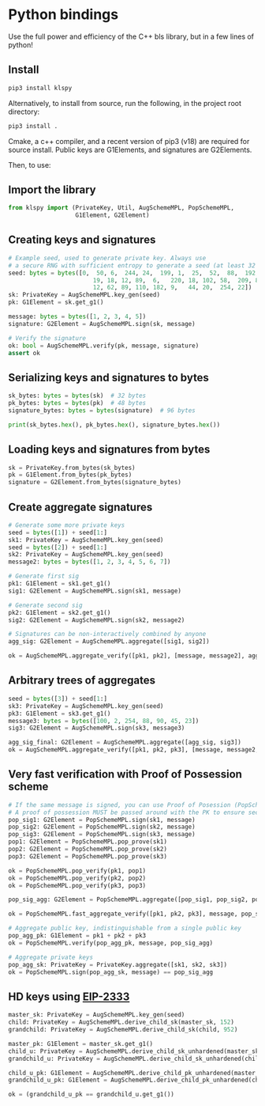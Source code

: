 # Python bindings

Use the full power and efficiency of the C++ bls library, but in a few lines of python!

## Install

```bash
pip3 install klspy

```

Alternatively, to install from source, run the following, in the project root directory:

```bash
pip3 install .
```

Cmake, a c++ compiler, and a recent version of pip3 (v18) are required for source install.
Public keys are G1Elements, and signatures are G2Elements.

Then, to use:

## Import the library

```python
from klspy import (PrivateKey, Util, AugSchemeMPL, PopSchemeMPL,
                   G1Element, G2Element)
```

## Creating keys and signatures

```python
# Example seed, used to generate private key. Always use
# a secure RNG with sufficient entropy to generate a seed (at least 32 bytes).
seed: bytes = bytes([0,  50, 6,  244, 24,  199, 1,  25,  52,  88,  192,
                        19, 18, 12, 89,  6,   220, 18, 102, 58,  209, 82,
                        12, 62, 89, 110, 182, 9,   44, 20,  254, 22])
sk: PrivateKey = AugSchemeMPL.key_gen(seed)
pk: G1Element = sk.get_g1()

message: bytes = bytes([1, 2, 3, 4, 5])
signature: G2Element = AugSchemeMPL.sign(sk, message)

# Verify the signature
ok: bool = AugSchemeMPL.verify(pk, message, signature)
assert ok
```

## Serializing keys and signatures to bytes

```python
sk_bytes: bytes = bytes(sk)  # 32 bytes
pk_bytes: bytes = bytes(pk)  # 48 bytes
signature_bytes: bytes = bytes(signature)  # 96 bytes

print(sk_bytes.hex(), pk_bytes.hex(), signature_bytes.hex())
```

## Loading keys and signatures from bytes

```python
sk = PrivateKey.from_bytes(sk_bytes)
pk = G1Element.from_bytes(pk_bytes)
signature = G2Element.from_bytes(signature_bytes)
```

## Create aggregate signatures

```python
# Generate some more private keys
seed = bytes([1]) + seed[1:]
sk1: PrivateKey = AugSchemeMPL.key_gen(seed)
seed = bytes([2]) + seed[1:]
sk2: PrivateKey = AugSchemeMPL.key_gen(seed)
message2: bytes = bytes([1, 2, 3, 4, 5, 6, 7])

# Generate first sig
pk1: G1Element = sk1.get_g1()
sig1: G2Element = AugSchemeMPL.sign(sk1, message)

# Generate second sig
pk2: G1Element = sk2.get_g1()
sig2: G2Element = AugSchemeMPL.sign(sk2, message2)

# Signatures can be non-interactively combined by anyone
agg_sig: G2Element = AugSchemeMPL.aggregate([sig1, sig2])

ok = AugSchemeMPL.aggregate_verify([pk1, pk2], [message, message2], agg_sig)
```

## Arbitrary trees of aggregates

```python
seed = bytes([3]) + seed[1:]
sk3: PrivateKey = AugSchemeMPL.key_gen(seed)
pk3: G1Element = sk3.get_g1()
message3: bytes = bytes([100, 2, 254, 88, 90, 45, 23])
sig3: G2Element = AugSchemeMPL.sign(sk3, message3)

agg_sig_final: G2Element = AugSchemeMPL.aggregate([agg_sig, sig3])
ok = AugSchemeMPL.aggregate_verify([pk1, pk2, pk3], [message, message2, message3], agg_sig_final)
```

## Very fast verification with Proof of Possession scheme

```python
# If the same message is signed, you can use Proof of Posession (PopScheme) for efficiency
# A proof of possession MUST be passed around with the PK to ensure security.
pop_sig1: G2Element = PopSchemeMPL.sign(sk1, message)
pop_sig2: G2Element = PopSchemeMPL.sign(sk2, message)
pop_sig3: G2Element = PopSchemeMPL.sign(sk3, message)
pop1: G2Element = PopSchemeMPL.pop_prove(sk1)
pop2: G2Element = PopSchemeMPL.pop_prove(sk2)
pop3: G2Element = PopSchemeMPL.pop_prove(sk3)

ok = PopSchemeMPL.pop_verify(pk1, pop1)
ok = PopSchemeMPL.pop_verify(pk2, pop2)
ok = PopSchemeMPL.pop_verify(pk3, pop3)

pop_sig_agg: G2Element = PopSchemeMPL.aggregate([pop_sig1, pop_sig2, pop_sig3])

ok = PopSchemeMPL.fast_aggregate_verify([pk1, pk2, pk3], message, pop_sig_agg)

# Aggregate public key, indistinguishable from a single public key
pop_agg_pk: G1Element = pk1 + pk2 + pk3
ok = PopSchemeMPL.verify(pop_agg_pk, message, pop_sig_agg)

# Aggregate private keys
pop_agg_sk: PrivateKey = PrivateKey.aggregate([sk1, sk2, sk3])
ok = PopSchemeMPL.sign(pop_agg_sk, message) == pop_sig_agg
```

## HD keys using [EIP-2333](https://github.com/ethereum/EIPs/pull/2333)

```python
master_sk: PrivateKey = AugSchemeMPL.key_gen(seed)
child: PrivateKey = AugSchemeMPL.derive_child_sk(master_sk, 152)
grandchild: PrivateKey = AugSchemeMPL.derive_child_sk(child, 952)

master_pk: G1Element = master_sk.get_g1()
child_u: PrivateKey = AugSchemeMPL.derive_child_sk_unhardened(master_sk, 22)
grandchild_u: PrivateKey = AugSchemeMPL.derive_child_sk_unhardened(child_u, 0)

child_u_pk: G1Element = AugSchemeMPL.derive_child_pk_unhardened(master_pk, 22)
grandchild_u_pk: G1Element = AugSchemeMPL.derive_child_pk_unhardened(child_u_pk, 0)

ok = (grandchild_u_pk == grandchild_u.get_g1())
```
